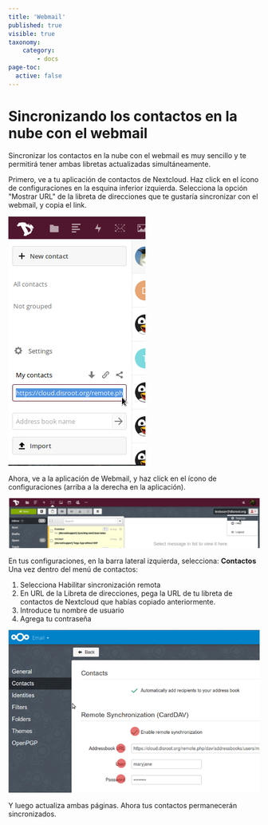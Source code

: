 ```yaml
---
title: 'Webmail'
published: true
visible: true
taxonomy:
    category:
        - docs
page-toc:
  active: false
---
```

# Sincronizando los contactos en la nube con el webmail
Sincronizar los contactos en la nube con el webmail es muy sencillo y te permitirá tener ambas libretas actualizadas simultáneamente.

Primero, ve a tu aplicación de contactos de Nextcloud. Haz click en el ícono de configuraciones en la esquina inferior izquierda.
Selecciona la opción "Mostrar URL" de la libreta de direcciones que te gustaría sincronizar con el webmail, y copia el link.

![](en/webmail_import_contacts1.png)


Ahora, ve a la aplicación de Webmail, y haz click en el ícono de configuraciones (arriba a la derecha en la aplicación).

![](en/webmail_import_contacts2.png)

En tus configuraciones, en la barra lateral izquierda, selecciona: **Contactos**
Una vez dentro del menú de contactos:

1. Selecciona Habilitar sincronización remota
2. En URL de la Libreta de direcciones, pega la URL de tu libreta de contactos de Nextcloud que habías copiado anteriormente.
3. Introduce tu nombre de usuario
4. Agrega tu contraseña

![](en/webmail_import_contacts3.png)

Y luego actualiza ambas páginas. Ahora tus contactos permanecerán sincronizados.
